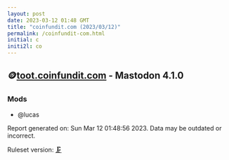 ```yaml
---
layout: post
date: 2023-03-12 01:48 GMT
title: "coinfundit.com (2023/03/12)"
permalink: /coinfundit-com.html
initial: c
initi2l: co
---
```


## 🪙[toot.coinfundit.com](https://toot.coinfundit.com) - Mastodon 4.1.0

### Mods
 * @lucas

Report generated on: Sun Mar 12 01:48:56 2023. Data may be outdated or incorrect.

Ruleset version: [🗜](/version-clamp)
